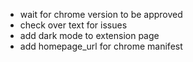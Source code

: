 - wait for chrome version to be approved
- check over text for issues
- add dark mode to extension page
- add homepage_url for chrome manifest